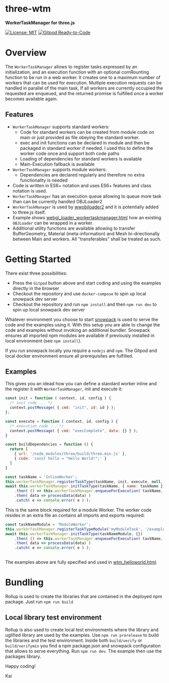 # three-wtm
**WorkerTaskManager for three.js**

[![License: MIT](https://img.shields.io/badge/License-MIT-yellow.svg)](https://github.com/kaisalmen/three-wtm/blob/main/LICENSE)
[![Gitpod Ready-to-Code](https://img.shields.io/badge/Gitpod-ready--to--code-blue?logo=gitpod)](https://gitpod.io/#https://github.com/kaisalmen/three-wtm)

# Overview 
The `WorkerTaskManager` allows to register tasks expressed by an initialization, and an execution function with an optional comRounting function to be run in a web worker. It creates one to a maximum number of workers that can be used for execution. Multiple execution requests can be handled in parallel of the main task, If all workers are currently occupied the requested are enqueued, and the returned promise is fulfilled once a worker becomes available again.

## Features

- `WorkerTaskManager` supports standard workers:
  - Code for standard workers can be created from module code on main or just provided as file obeying the standard worker.
  - exec and init functions can be declared in module and then be packaged in standard worker if needed. I used this to define the worker code once and support both code paths
  - Loading of dependencies for standard workers is available
  - Main-Execution fallback is available
- `WorkerTaskManager` supports module workers:
  - Dependencies are declared regularly and therefore no extra functionality is needed
- Code is written in ES6+ notation and uses ES6+ features and class notation is used.
- `WorkerTaskManager` has an execution queue allowing to queue more task than can be currently handled
  OBJLoader2
- `WorkerTaskManager` is used by [wwobjloader2](https://github.com/kaisalmen/WWOBJLoader) and it is potentially added to three.js itself.
- Example shows [webgl_loader_workertaskmanager.html](public/examples/webgl_loader_workertaskmanager.html) how an existing `OBJLoader` can be wrapped in a worker.
- Additional utility functions are available allowing to transfer BufferGeometry, Material (meta-information) and Mesh bi-driectionally between Main and workers. All "transferables" shall be treated as such.


# Getting Started

There exist three possibilities:
* Press the `Gitpod` button above and start coding and using the examples directly in the browser
* Checkout the repository and use `docker-compose` to spin up local snowpack dev server
* Checkout the repository and run `npm install` and then `npm run dev` to spin up local snowpack dev server

Whatever environment you choose to start [snowpack](https://www.snowpack.dev/) is used to serve the code and the examples using it. With this setup you are able to change the code and examples without invoking an additional bundler. Snowpack ensures all imported npm modules are available if previously installed in local environment (see `npm install`).

If you run snowpack locally you require a `nodejs` and `npm`. The Gitpod and local docker environment ensure all prerequisites are fulfilled. 

## Examples

This gives you an idead how you can define a standard worker inline and the register it with `WorkerTaskManager`, init and execute it:
```javascript
const init = function ( context, id, config ) {
  /* init code ... */
  context.postMessage( { cmd: "init", id: id } );
};

const execute = function ( context, id, config ) {
  /* execution code ... */
  context.postMessage( { cmd: "execComplete", data: {} } );
}

const buildDependencies = function () {
  return [
    { url: '/node_modules/three/build/three.min.js' },
    { code: 'const hello = "Hello World!";' }
  ]
}

const taskName = 'InlineWorker';
this.workerTaskManager.registerTaskType(taskName, init, execute, null, false, buildDependencies());
await this.workerTaskManager.initTaskType(taskName, { name: taskName })
    .then( () => this.workerTaskManager.enqueueForExecution( taskName, {}, null))
    .then( data => processData(data) )
    .catch( e => console.error( e ) );
```

This is the same block required for a module Worker. The worker code resides in an extra file an contains all imports and exports required:
```javascript
const taskNameModule = 'ModuleWorker';
this.workerTaskManager.registerTaskTypeModule('myModuleTask', '/examples/worker/helloWorldWorker.js');
await this.workerTaskManager.initTaskType(taskNameModule, {})
    .then( () => this.workerTaskManager.enqueueForExecution( taskName, {}, null))
    .then( data => processData(data) )
    .catch( e => console.error( e ) );
    
```
The examples above are fully specified and used in [wtm_helloworld.html](public/examples/wtm_helloworld.html").

# Bundling

Rollup is used to create the libraries that are contained in the deployed npm package.
Just run `npm run build`

## Local library test environment

Rollup is also used to create local test environments where the library and uglified library are used by the examples.
Use `npm run prerelease` to build the libraries and the test environment. Inside both `build/verify` or `build/verifymin` you find a npm package.json and snowpack configuration that allows to serve everything. Run `npm run dev`. The example then use the packages library. 


Happy coding!

Kai



